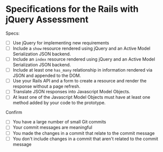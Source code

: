 # Specifications for the Rails with jQuery Assessment

Specs:
- [ ] Use jQuery for implementing new requirements
- [ ] Include a `show` resource rendered using jQuery and an Active Model Serialization JSON backend.
- [ ] Include an `index` resource rendered using jQuery and an Active Model Serialization JSON backend.
- [ ] Include at least one `has_many` relationship in information rendered via JSON and appended to the DOM.
- [ ] Use your Rails API and a form to create a resource and render the response without a page refresh.
- [ ] Translate JSON responses into Javascript Model Objects.
- [ ] At least one of the Javascript Model Objects must have at least one method added by your code to the prototype.

Confirm
- [ ] You have a large number of small Git commits
- [ ] Your commit messages are meaningful
- [ ] You made the changes in a commit that relate to the commit message
- [ ] You don't include changes in a commit that aren't related to the commit message
